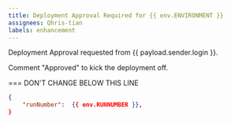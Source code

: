 ```yaml
---
title: Deployment Approval Required for {{ env.ENVIRONMENT }}
assignees: Qhris-tian
labels: enhancement
---
```


Deployment Approval requested from {{ payload.sender.login }}.

Comment "Approved" to kick the deployment off.


=== DON'T CHANGE BELOW THIS LINE
```json target_payload
{
    "runNumber":  {{ env.RUNNUMBER }},
}
```
